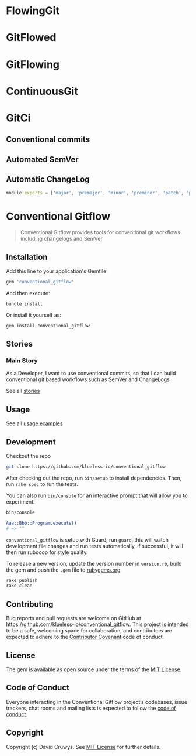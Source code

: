 # FlowingGit
# GitFlowed
# GitFlowing
# ContinuousGit
# GitCi

  ## Conventional commits
  ## Automated SemVer
  ## Automatic ChangeLog


```javascript
module.exports = ['major', 'premajor', 'minor', 'preminor', 'patch', 'prepatch', 'prerelease'];
```

# Conventional Gitflow

> Conventional Gitflow provides tools for conventional git workflows including changelogs and SemVer

## Installation

Add this line to your application's Gemfile:

```ruby
gem 'conventional_gitflow'
```

And then execute:

```bash
bundle install
```

Or install it yourself as:

```bash
gem install conventional_gitflow
```

## Stories

### Main Story

As a Developer, I want to use conventional commits, so that I can build conventional git based workflows such as SemVer and ChangeLogs

See all [stories](./STORIES.md)


## Usage

See all [usage examples](./USAGE.md)



## Development

Checkout the repo

```bash
git clone https://github.com/klueless-io/conventional_gitflow
```

After checking out the repo, run `bin/setup` to install dependencies. Then, run `rake spec` to run the tests. 

You can also run `bin/console` for an interactive prompt that will allow you to experiment.

```bash
bin/console

Aaa::Bbb::Program.execute()
# => ""
```

`conventional_gitflow` is setup with Guard, run `guard`, this will watch development file changes and run tests automatically, if successful, it will then run rubocop for style quality.

To release a new version, update the version number in `version.rb`, build the gem and push the `.gem` file to [rubygems.org](https://rubygems.org).

```bash
rake publish
rake clean
```

## Contributing

Bug reports and pull requests are welcome on GitHub at https://github.com/klueless-io/conventional_gitflow. This project is intended to be a safe, welcoming space for collaboration, and contributors are expected to adhere to the [Contributor Covenant](http://contributor-covenant.org) code of conduct.

## License

The gem is available as open source under the terms of the [MIT License](https://opensource.org/licenses/MIT).

## Code of Conduct

Everyone interacting in the Conventional Gitflow project’s codebases, issue trackers, chat rooms and mailing lists is expected to follow the [code of conduct](https://github.com/klueless-io/conventional_gitflow/blob/master/CODE_OF_CONDUCT.md).

## Copyright

Copyright (c) David Cruwys. See [MIT License](LICENSE.txt) for further details.
